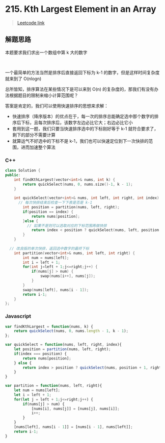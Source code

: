 # 215. Kth Largest Element in an Array

> [Leetcode link](https://leetcode.com/problems/kth-largest-element-in-an-array/)



## 解题思路

本题要求我们求出一个数组中第 k 大的数字

<br />

一个最简单的方法当然是排序后直接返回下标为 k-1 的数字，但是这样时间复杂度就来到了 O(nlogn)

总所皆知，排序算法在某些情况下是可以来到 O(n) 的复杂度的，那我们有没有办法根据题目的限制来缩小计算范围呢？

答案是肯定的，我们可以使用快速排序的思想来求解：

- 快速排序（降序版本）的优点在于，每一次的排序总能确定选中那个数字的排序后下标，且每次排序后，该数字左边必比它大；右边必比它小
- 套用到这一题，我们只要当快速排序选中的下标刚好等于 k-1 就符合要求了，剩下的部分不需要计算
- 就算运气不好选中的下标不是 k-1，我们也可以快速定位到下一次快排的范围，进而加速整个算法



### C++

```cpp
class Solution {
public:
    int findKthLargest(vector<int>& nums, int k) {
        return quickSelect(nums, 0, nums.size()-1, k - 1);
    }
    
    int quickSelect(vector<int>& nums, int left, int right, int index) {
      // 每次快排结束后检查一下下表是否是 k-1
        int position = partition(nums, left, right);
        if(position == index) {
            return nums[position];
        }else {
          // 如果不是则可以选取对应的下标范围再做快排
            return index < position ? quickSelect(nums, left, position - 1, index) : quickSelect(nums, position + 1, right, index);
        }
    }
    
  // 改良版的单次快排，返回选中数字的最终下标
    int partition(vector<int>& nums, int left, int right) {
        int num = nums[left];
        int i = left + 1;
        for(int j=left + 1;j<=right;j++) {
            if(nums[j] > num) {
                swap(nums[i++], nums[j]);
            }
        }
        swap(nums[left], nums[i - 1]);
        return i-1;
    }
};
```



### Javascript

```js
var findKthLargest = function(nums, k) {
    return quickSelect(nums, 0, nums.length - 1, k - 1);
};

var quickSelect = function(nums, left, right, index){
    let position = partition(nums, left, right);
    if(index === position) {
        return nums[position];
    } else {
        return index > position ? quickSelect(nums, position + 1, right, index) : quickSelect(nums, left, position - 1, index);
    }
}

var partition = function(nums, left, right){
    let num = nums[left];
    let i = left + 1;
    for(let j = left + 1;j<=right;j++) {
        if(nums[j] > num) {
            [nums[i], nums[j]] = [nums[j], nums[i]];
            i++;
        }
    }
    [nums[left], nums[i - 1]] = [nums[i - 1], nums[left]];
    return i-1;
}

```

